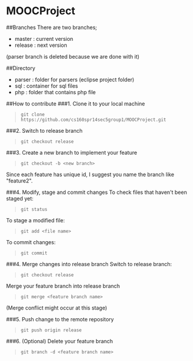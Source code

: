 MOOCProject
===========

##Branches
There are two branches;

- master : current version
- release : next version

(parser branch is deleted because we are done with it)

##Directory

- parser : folder for parsers (eclipse project folder)
- sql : container for sql files
- php : folder that contains php file

##How to contribute
###1. Clone it to your local machine
>`git clone https://github.com/cs160spr14sec5group1/MOOCProject.git`

###2. Switch to release branch
>`git checkout release`

###3. Create a new branch to implement your feature
>`git checkout -b <new branch>`

Since each feature has unique id, I suggest you name the branch like "feature2".

###4. Modify, stage and commit changes
To check files that haven't been staged yet:
>`git status`

To stage a modified file:
>`git add <file name>`

To commit changes:
>`git commit`

###4. Merge changes into release branch
Switch to release branch:
>`git checkout release`

Merge your feature branch into release branch
>`git merge <feature branch name>`

(Merge conflict might occur at this stage)

###5. Push change to the remote repository
>`git push origin release`

###6. (Optional) Delete your feature branch
>`git branch -d <feature branch name>`
